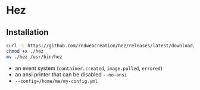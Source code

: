 # Hez

## Installation

```bash
curl -L https://github.com/redwebcreation/hez/releases/latest/download/hez -o hez
chmod +x ./hez
mv ./hez /usr/bin/hez
```

- an event system (`container.created`, `image.pulled`, `errored`)
- an ansi printer that can be disabled `--no-ansi`
- `--config=/home/me/my-config.yml`